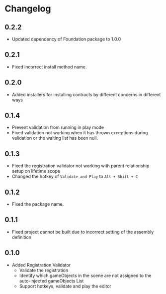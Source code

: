 # Changelog
## 0.2.2
- Updated dependency of Foundation package to 1.0.0

## 0.2.1
- Fixed incorrect install method name.

## 0.2.0
- Added installers for installing contracts by different concerns in different ways

## 0.1.4
- Prevent validation from running in play mode
- Fixed validation not working when it has thrown exceptions during validation or the waiting list has been null.

## 0.1.3
- Fixed the registration validator not working with parent relationship setup on lifetime scope
- Changed the hotkey of `Validate and Play` to `Alt + Shift + C`

## 0.1.2
- Fixed the package name.

## 0.1.1
- Fixed project cannot be built due to incorrect setting of the assembly definition

## 0.1.0
- Added Registration Validator
  - Validate the registration
  - Identify which gameObjects in the scene are not assigned to the auto-injected gameObjects List
  - Support hotkeys, validate and play the editor